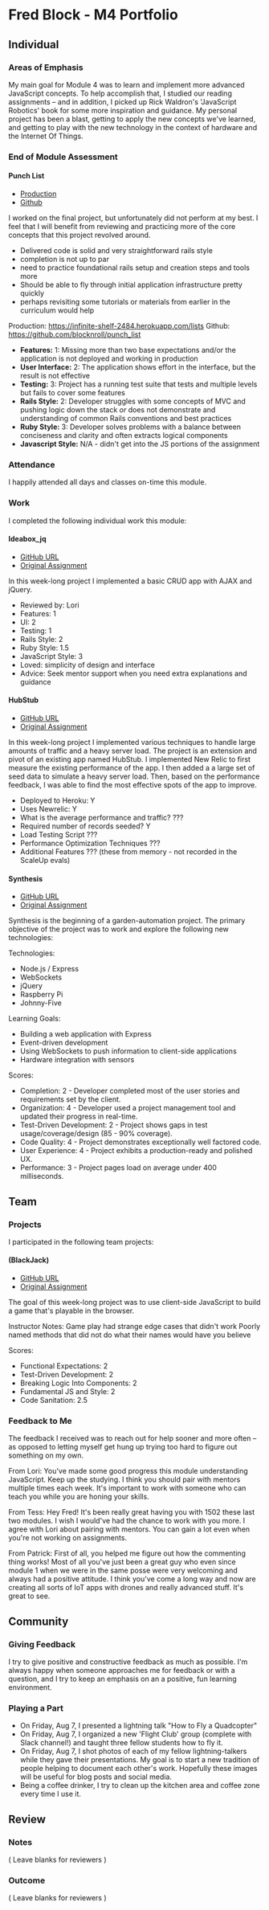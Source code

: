 # Fred Block - M4 Portfolio

## Individual

### Areas of Emphasis

My main goal for Module 4 was to learn and implement more advanced JavaScript concepts.
To help accomplish that, I studied our reading assignments – and in addition, I picked up Rick Waldron's 'JavaScript Robotics' book for some more inspiration and guidance.
My personal project has been a blast, getting to apply the new concepts we've learned, and getting to play with the new technology in the context of hardware and the Internet Of Things.


### End of Module Assessment

#### Punch List

* [Production](https://infinite-shelf-2484.herokuapp.com/lists)
* [Github](https://github.com/blocknroll/punch_list)

I worked on the final project, but unfortunately did not perform at my best. I feel that I will benefit from reviewing and practicing more of the core concepts that this project revolved around.

* Delivered code is solid and very straightforward rails style
* completion is not up to par
* need to practice foundational rails setup and creation steps and tools
  more
* Should be able to fly through initial application infrastructure
  pretty quickly
* perhaps revisiting some tutorials or materials from earlier in the
  curriculum would help

Production: https://infinite-shelf-2484.herokuapp.com/lists
Github: https://github.com/blocknroll/punch_list

* __Features:__ 1: Missing more than two base expectations and/or the application is
  not deployed and working in production
* __User Interface:__ 2: The application shows effort in the interface, but the result is
  not effective
* __Testing:__ 3: Project has a running test suite that tests and multiple levels but
  fails to cover some features
* __Rails Style:__ 2: Developer struggles with some concepts of MVC and pushing logic
  down the stack _or_ does not demonstrate and understanding of common
Rails conventions and best practices
* __Ruby Style:__  3: Developer solves problems with a balance between conciseness and
  clarity and often extracts logical components
* __Javascript Style:__ N/A - didn't get into the JS portions of the assignment



### Attendance

I happily attended all days and classes on-time this module.



### Work

I completed the following individual work this module:



#### Ideabox_jq

* [GitHub URL](https://github.com/blocknroll/ideabox_jq)
* [Original Assignment](https://github.com/JumpstartLab/curriculum/blob/4fdd6da8e2e431beeb77012e271de1eee90d5e07/source/projects/revenge_of_idea_box.markdown
)

In this week-long project I implemented a basic CRUD app with AJAX and jQuery.

* Reviewed by: Lori
* Features: 1
* UI: 2
* Testing: 1
* Rails Style: 2
* Ruby Style: 1.5
* JavaScript Style: 3
* Loved: simplicity of design and interface
* Advice: Seek mentor support when you need extra explanations and guidance



#### HubStub

* [GitHub URL](https://serieux-bastille-5718.herokuapp.com/)
* [Original Assignment](https://github.com/JumpstartLab/curriculum/blob/master/source/projects/the_scale_up.markdown
)

In this week-long project I implemented various techniques to handle large amounts of traffic and a heavy server load.  The project is an extension and pivot of an existing app named HubStub. I implemented New Relic to first measure the existing performance of the app. I then added a a large set of seed data to simulate a heavy server load. Then, based on the performance feedback, I was able to find the most effective spots of the app to improve.

* Deployed to Heroku: Y
* Uses Newrelic: Y
* What is the average performance and traffic?  ???
* Required number of records seeded? Y
* Load Testing Script ???
* Performance Optimization Techniques ???
* Additional Features ???
(these from memory - not recorded in the ScaleUp evals)



#### Synthesis

* [GitHub URL](https://github.com/blocknroll/synthesis-mock)
* [Original Assignment](https://github.com/turingschool/lesson_plans/blob/master/ruby_04-apis_and_scalability/self_directed_project.markdown)

Synthesis is the beginning of a garden-automation project. The primary objective of the project was to work and explore the following new technologies:

Technologies:
* Node.js / Express
* WebSockets
* jQuery
* Raspberry Pi
* Johnny-Five

Learning Goals:
* Building a web application with Express
* Event-driven development
* Using WebSockets to push information to client-side applications
* Hardware integration with sensors

Scores:
* Completion: 2 - Developer completed most of the user stories and requirements set by the client.
* Organization: 4 - Developer used a project management tool and updated their progress in real-time.
* Test-Driven Development: 2 - Project shows gaps in test usage/coverage/design (85 - 90% coverage).
* Code Quality: 4 - Project demonstrates exceptionally well factored code.
* User Experience: 4 - Project exhibits a production-ready and polished UX.
* Performance: 3 - Project pages load on average under 400 milliseconds.



## Team

### Projects

I participated in the following team projects:



#### (BlackJack)

* [GitHub URL](https://github.com/blocknroll/blackJack-1)
* [Original Assignment](https://github.com/turingschool/lesson_plans/blob/master/ruby_04-apis_and_scalability/gametime_project.markdown)

The goal of this week-long project was to use client-side JavaScript to build a game that's playable in the browser.

Instructor Notes:
Game play had strange edge cases that didn't work
Poorly named methods that did not do what their names would have you believe

Scores:
* Functional Expectations: 2
* Test-Driven Development: 2
* Breaking Logic Into Components: 2
* Fundamental JS and Style: 2
* Code Sanitation: 2.5



### Feedback to Me
The feedback I received was to reach out for help sooner and more often – as opposed to letting myself get hung up trying too hard to figure out something on my own.

From Lori:
You've made some good progress this module understanding JavaScript. Keep up the studying. I think you should pair with mentors multiple times each week. It's important to work with someone who can teach you while you are honing your skills.

From Tess:
Hey Fred! It's been really great having you with 1502 these last two modules. I wish I would've had the chance to work with you more. I agree with Lori about pairing with mentors. You can gain a lot even when you're not working on assignments.

From Patrick:
First of all, you helped me figure out how the commenting thing works! Most of all you've just been a great guy who even since module 1 when we were in the same posse were very welcoming and always had a positive attitude. I think you've come a long way and now are creating all sorts of IoT apps with drones and really advanced stuff. It's great to see.



## Community

### Giving Feedback

I try to give positive and constructive feedback as much as possible. I'm always happy when someone approaches me for feedback or with a question, and I try to keep an emphasis on an a positive, fun learning environment.



### Playing a Part

* On Friday, Aug 7, I presented a lightning talk "How to Fly a Quadcopter"
* On Friday, Aug 7, I organized a new 'Flight Club' group (complete with Slack channel!) and taught three fellow students how to fly it.
* On Friday, Aug 7, I shot photos of each of my fellow lightning-talkers while they gave their presentations. My goal is to start a new tradition of people helping to document each other's work. Hopefully these images will be useful for blog posts and social media.
* Being a coffee drinker, I try to clean up the kitchen area and coffee zone every time I use it.



## Review

### Notes

( Leave blanks for reviewers )

### Outcome

( Leave blanks for reviewers )
